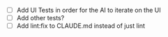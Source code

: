 - [ ] Add UI Tests in order for the AI to iterate on the UI
- [ ] Add other tests?
- [ ] Add lint:fix to CLAUDE.md instead of just lint
